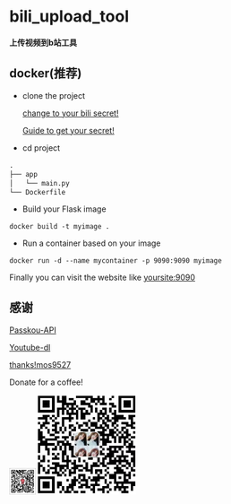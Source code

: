 # bili_upload_tool
**上传视频到b站工具**

## docker(推荐)

- clone the project

  [change to your bili secret!](https://github.com/googidaddy/bili_upload_tool/blob/202c1615f444413e4d6528b0b96722221024dc12/app/utils/__init__.py#L10)

  [Guide to get your secret!](https://github.com/Passkou/bilibili-api#%E8%8E%B7%E5%8F%96-sessdata-%E5%92%8C-csrf)

- cd project 

```
.
├── app
│   └── main.py
└── Dockerfile
```

- Build your Flask image

```
docker build -t myimage .
```

- Run a container based on your image

```
docker run -d --name mycontainer -p 9090:9090 myimage
```

Finally you can visit the website like <u>yoursite:9090</u>

## 感谢

[Passkou-API](https://github.com/Passkou/bilibili-api)

[Youtube-dl](https://github.com/ytdl-org/youtube-dl)

[thanks!mos9527](https://github.com/greats3an)

Donate for a coffee!

<img src="https://raw.githubusercontent.com/googidaddy/img/master/wx_qr.jpg" alt="donate by wechat" style="zoom:7%;" />

<img src="https://raw.githubusercontent.com/googidaddy/img/master/alipay.jpg" alt="alipay" style="zoom:60%;" />
